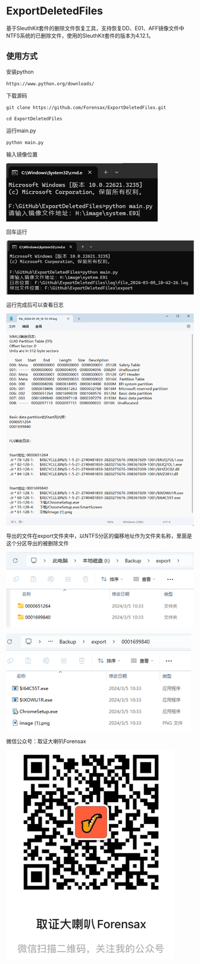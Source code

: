 # ExportDeletedFiles

基于SleuthKit套件的删除文件恢复工具，支持恢复DD、E01、AFF镜像文件中NTFS系统的已删除文件，使用的SleuthKit套件的版本为4.12.1。

## 使用方式

安装python

```
https://www.python.org/downloads/
```

下载源码

```
git clone https://github.com/Forensax/ExportDeletedFiles.git
```

```
cd ExportDeletedFiles
```

运行main.py

```
python main.py
```

输入镜像位置

![image-20240305103818824](https://github.com/Forensax/ExportDeletedFiles/blob/main/image/image-20240305103818824.png)

回车运行

![image-20240305104652302](https://github.com/Forensax/ExportDeletedFiles/blob/main/image/image-20240305104652302.png)

运行完成后可以查看日志

![image-20240305104403910](https://github.com/Forensax/ExportDeletedFiles/blob/main/image/image-20240305104403910.png)

导出的文件在export文件夹中，以NTFS分区的偏移地址作为文件夹名称，里面是这个分区导出的被删除文件

![image-20240305104556070](https://github.com/Forensax/ExportDeletedFiles/blob/main/image/image-20240305104556070.png)

![image-20240305104609252](https://github.com/Forensax/ExportDeletedFiles/blob/main/image/image-20240305104609252.png)

微信公众号：取证大喇叭Forensax

![image-20240305111715959](https://github.com/Forensax/ExportDeletedFiles/blob/main/image/image-20240305111715959.png)

